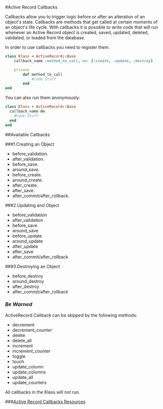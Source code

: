 #Active Record Callbacks

Callbacks allow you to trigger logic before or after an alteration of an object's state.
Callbacks are methods that get called at certain moments of an object's life cycle. With callbacks it is possible to write code that will run whenever an Active Record object is created, saved, updated, deleted, validated, or loaded from the database.

In order to use callbacks you need to register them.
```Ruby
class Klass < ActiveRecord::Base
	callback_name :method_to_call, on: [:create, :update, :destroy]

	private
		def	method_to_call
			#Code Stuff
		end
end
```
You can also run them anonymously:

```Ruby
class Klass < ActiveRecord::Base
  callback_name do
    #Code Stuff
  end
end
```
##Available Callbacks


###1.Creating an Object

  * before_validation.
  * after_validation.
  * before_save.
  * around_save.
  * before_create.
  * around_create.
  * after_create.
  * after_save.
  * after_commit/after_rollback.

###2.Updating and Object

  * before_validation
  * after_validation
  * before_save
  * around_save
  * before_update
  * around_update
  * after_update
  * after_save
  * after_commit/after_rollback

###3.Destroying an Object

  * before_destroy
  * around_destroy
  * after_destroy
  * after_commit/after_rollback


### *Be Warned*
ActiveRecord Callback can be *skipped* by the following methods:
  * decrement
  * decrement_counter
  * delete
  * delete_all
  * increment
  * increment_counter
  * toggle
  * touch
  * update_column
  * update_columns
  * update_all
  * update_counters


All callbacks in the Klass will not run. 


###[Active Record Callbacks Resources](http://guides.rubyonrails.org/active_record_callbacks.html)
